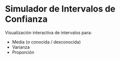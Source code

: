 # Simulador de Intervalos de Confianza

Visualización interactiva de intervalos para:
- Media (σ conocida / desconocida)
- Varianza
- Proporción
